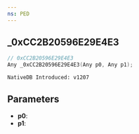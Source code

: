 ```yaml
---
ns: PED
---
```

## _0xCC2B20596E29E4E3

```c
// 0xCC2B20596E29E4E3
Any _0xCC2B20596E29E4E3(Any p0, Any p1);
```

```
NativeDB Introduced: v1207
```

## Parameters
* **p0**:
* **p1**:
